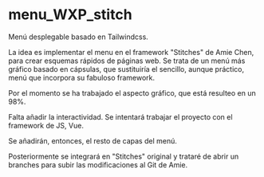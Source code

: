 # menu_WXP_stitch

Menú desplegable basado en Tailwindcss.

La idea es implementar el menu en el framework "Stitches" de Amie Chen, para crear esquemas rápidos de páginas web. Se trata de un menú más gráfico basado en cápsulas, que sustituiría el sencillo, aunque práctico, menú que incorpora su fabuloso framework.

Por el momento se ha trabajado el aspecto gráfico, que está resulteo en un 98%.

Falta añadir la interactividad. Se intentará trabajar el proyecto con el framework de JS, Vue.

Se añadirán, entonces, el resto de capas del menú.

Posteriormente se integrará en "Stitches" original y trataré de abrir un branches para subir las modificaciones al Git de Amie.
